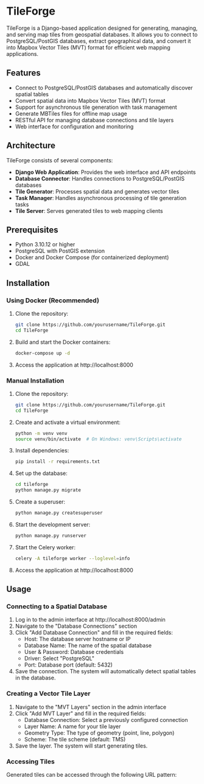 # TileForge

TileForge is a Django-based application designed for generating, managing, and serving map tiles from geospatial databases. It allows you to connect to PostgreSQL/PostGIS databases, extract geographical data, and convert it into Mapbox Vector Tiles (MVT) format for efficient web mapping applications.

## Features

- Connect to PostgreSQL/PostGIS databases and automatically discover spatial tables
- Convert spatial data into Mapbox Vector Tiles (MVT) format
- Support for asynchronous tile generation with task management
- Generate MBTiles files for offline map usage
- RESTful API for managing database connections and tile layers
- Web interface for configuration and monitoring

## Architecture

TileForge consists of several components:

- **Django Web Application**: Provides the web interface and API endpoints
- **Database Connector**: Handles connections to PostgreSQL/PostGIS databases
- **Tile Generator**: Processes spatial data and generates vector tiles
- **Task Manager**: Handles asynchronous processing of tile generation tasks
- **Tile Server**: Serves generated tiles to web mapping clients

## Prerequisites

- Python 3.10.12 or higher
- PostgreSQL with PostGIS extension
- Docker and Docker Compose (for containerized deployment)
- GDAL

## Installation

### Using Docker (Recommended)

1. Clone the repository:
   ```bash
   git clone https://github.com/yourusername/TileForge.git
   cd TileForge
   ```

2. Build and start the Docker containers:
   ```bash
   docker-compose up -d
   ```

3. Access the application at http://localhost:8000

### Manual Installation

1. Clone the repository:
   ```bash
   git clone https://github.com/yourusername/TileForge.git
   cd TileForge
   ```

2. Create and activate a virtual environment:
   ```bash
   python -m venv venv
   source venv/bin/activate  # On Windows: venv\Scripts\activate
   ```

3. Install dependencies:
   ```bash
   pip install -r requirements.txt
   ```

4. Set up the database:
   ```bash
   cd tileforge
   python manage.py migrate
   ```

5. Create a superuser:
   ```bash
   python manage.py createsuperuser
   ```

6. Start the development server:
   ```bash
   python manage.py runserver
   ```

7. Start the Celery worker:
   ```bash
   celery -A tileforge worker --loglevel=info
   ```

8. Access the application at http://localhost:8000

## Usage

### Connecting to a Spatial Database

1. Log in to the admin interface at http://localhost:8000/admin
2. Navigate to the "Database Connections" section
3. Click "Add Database Connection" and fill in the required fields:
   - Host: The database server hostname or IP
   - Database Name: The name of the spatial database
   - User & Password: Database credentials
   - Driver: Select "PostgreSQL"
   - Port: Database port (default: 5432)
4. Save the connection. The system will automatically detect spatial tables in the database.

### Creating a Vector Tile Layer

1. Navigate to the "MVT Layers" section in the admin interface
2. Click "Add MVT Layer" and fill in the required fields:
   - Database Connection: Select a previously configured connection
   - Layer Name: A name for your tile layer
   - Geometry Type: The type of geometry (point, line, polygon)
   - Scheme: The tile scheme (default: TMS)
3. Save the layer. The system will start generating tiles.

### Accessing Tiles

Generated tiles can be accessed through the following URL pattern: